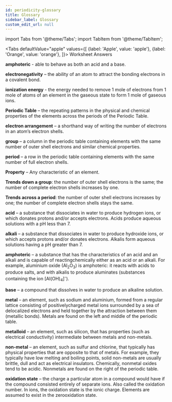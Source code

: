 ```yaml
---
id: periodicity-glossary
title: Glossary
sidebar_label: Glossary
custom_edit_url: null
---
```


import Tabs from '@theme/Tabs';
import TabItem from '@theme/TabItem';

<Tabs
defaultValue="apple"
values={[
{label: 'Apple', value: 'apple'},
{label: 'Orange', value: 'orange'},
]}>
<TabItem value="apple">Worksheet</TabItem>
<TabItem value="orange">Answers</TabItem>
</Tabs>











**amphoteric** - able to behave as both an acid and a base.

**electronegativity** – the ability of an atom to attract the bonding electrons in a covalent bond.

**ionization energy** - the energy needed to remove 1 mole of electrons from 1 mole of atoms of an element in the gaseous state to form 1 mole of gaseous ions.

**Periodic Table** – the repeating patterns in the physical and chemical properties of the elements across the periods of the Periodic Table.

**electron arrangement** – a shorthand way of writing the number of electrons in an atom’s electron shells.

**group** – a column in the periodic table containing elements with the same number of outer shell electrons and similar chemical properties.

**period** – a row in the periodic table containing elements with the same number of full electron shells.

**Property** – Any characteristic of an element.

**Trends down a group**: the number of outer shell electrons is the same; the number of complete electron shells increases by one.

**Trends across a period**: the number of outer shell electrons increases by one; the number of complete electron shells stays the same.

**acid** – a substance that dissociates in water to produce hydrogen ions, or which donates protons and/or accepts electrons. Acids produce aqueous solutions with a pH less than 7.

**alkali** – a substance that dissociates in water to produce hydroxide ions, or which accepts protons and/or donates electrons. Alkalis form aqueous solutions having a pH greater than 7.

**amphoteric** – a substance that has the characteristics of an acid and an alkali and is capable of reactingсhemically either as an acid or an alkali. For example, aluminium oxide (Al<sub>2</sub>O<sub>3</sub>) is amphoteric: it reacts with acids to produce salts, and with alkalis to produce aluminates (substances containing the ion [Al(OH)<sub>4</sub>]<sup>-</sup>).

**base** – a compound that dissolves in water to produce an alkaline solution.

**metal** – an element, such as sodium and aluminium, formed from a regular lattice consisting of positivelycharged metal ions surrounded by a sea of delocalized electrons and held together by the attraction between them (metallic bonds). Metals are found on the left and middle of the periodic table.

**metalloid** – an element, such as silicon, that has properties (such as electrical conductivity) intermediate between metals and non-metals.

**non-metal** – an element, such as sulfur and chlorine, that typically has physical properties that are opposite to that of metals. For
example, they typically have low melting and boiling points, solid non-metals are usually brittle, dull and act as electrical insulators. Chemically, nonmetal oxides tend to be acidic. Nonmetals are found on the right of the periodic table.

**oxidation state** – the charge a particular atom in a compound would have if the compound consisted entirely of separate ions. Also called the oxidation number. In ions, the oxidation state is the ionic charge. Elements are assumed to exist in the zerooxidation state.